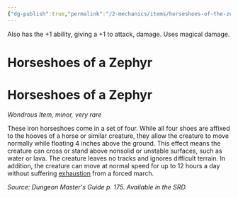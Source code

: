 ```yaml
---
{"dg-publish":true,"permalink":"/2-mechanics/items/horseshoes-of-the-zephyr/"}
---
```


Also has the +1 ability, giving a +1 to attack, damage. Uses magical damage.


<div class="transclusion internal-embed is-loaded"><div class="markdown-embed">

<div class="markdown-embed-title">

# Horseshoes of a Zephyr

</div>



# Horseshoes of a Zephyr
*Wondrous Item, minor, very rare*  


These iron horseshoes come in a set of four. While all four shoes are affixed to the hooves of a horse or similar creature, they allow the creature to move normally while floating 4 inches above the ground. This effect means the creature can cross or stand above nonsolid or unstable surfaces, such as water or lava. The creature leaves no tracks and ignores difficult terrain. In addition, the creature can move at normal speed for up to 12 hours a day without suffering [exhaustion](rules/conditions.md#exhaustion) from a forced march.

*Source: Dungeon Master's Guide p. 175. Available in the SRD.*

</div></div>
